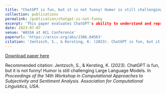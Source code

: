 ```yaml
---
title: "ChatGPT is fun, but it is not funny! Humor is still challenging Large Language Models"
collection: publications
permalink: /publication/chatgpt-is-not-funny
excerpt: 'This paper evaluates ChatGPT's ability to understand and reproduce human humor through exploratory experiments.'
date: 2023-07-07
venue: 'WASSA at ACL Conference'
paperurl: 'https://arxiv.org/abs/2306.04563'
citation: 'Jentzsch, S., & Kersting, K. (2023). ChatGPT is fun, but it is not funny! Humor is still challenging Large Language Models. In <i>Proceedings of the 14th Workshop in Computational Approaches to Subjectivity and Sentiment Analysis. Association for Computational Linguistics, USA.<i>'
---
```


[Download paper here](https://arxiv.org/abs/2306.04563)

Recommended citation: Jentzsch, S., & Kersting, K. (2023). ChatGPT is fun, but it is not funny! Humor is still challenging Large Language Models. In <i>Proceedings of the 14th Workshop in Computational Approaches to Subjectivity and Sentiment Analysis. Association for Computational Linguistics, USA.<i>